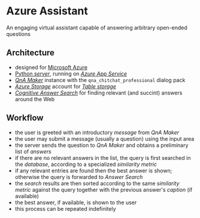 # Azure Assistant

An engaging virtual assistant capable of answering arbitrary open-ended questions

## Architecture
- designed for [Microsoft Azure](https://azure.microsoft.com/en-us/)
- [Python *server*](https://bareasgi.readthedocs.io/en/latest/), running on [*Azure App Service*](https://azure.microsoft.com/en-us/services/app-service/)
- [*QnA Maker*](https://www.qnamaker.ai/) instance with the `qna_chitchat_professional` dialog pack
- [*Azure Storage*](https://azure.microsoft.com/en-us/services/storage/) account for [*Table storage*](https://azure.microsoft.com/en-us/services/storage/tables/)
- [*Cognitive Answer Search*](https://labs.cognitive.microsoft.com/en-us/project-answer-search) for finding relevant (and succint) answers around the Web

## Workflow
- the user is greeted with an introductory *message* from *QnA Maker*
- the user may submit a message (usually a question) using the input area
- the server sends the question to *QnA Maker* and obtains a preliminary list of *answers*
- if there are no relevant answers in the list, the query is first searched in the *database*, according to a specialized *similarity metric*
- if any relevant entries are found then the best answer is shown; otherwise the query is forwarded to *Answer Search*
- the *search* results are then sorted according to the same *similarity metric* against the query together with the previous answer's *caption* (if available)
- the best answer, if available, is shown to the user
- this process can be repeated indefinitely
